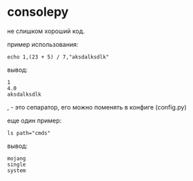# consolepy

не слишком хороший код.

пример использования:
```
echo 1,(23 + 5) / 7,"aksdalksdlk"
```
вывод:
```
1
4.0
aksdalksdlk
```
, - это сепаратор, его можно поменять в конфиге (config.py)

еще один пример:
```
ls path="cmds"
```
вывод:
```
mojang
single
system
```
